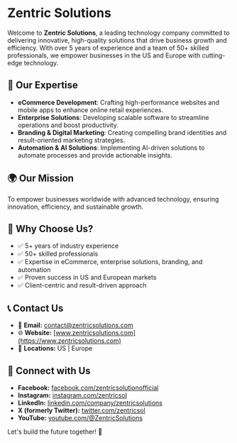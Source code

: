 # Zentric Solutions

Welcome to **Zentric Solutions**, a leading technology company committed to delivering innovative, high-quality solutions that drive business growth and efficiency. With over 5 years of experience and a team of 50+ skilled professionals, we empower businesses in the US and Europe with cutting-edge technology.

## 🚀 Our Expertise

- **eCommerce Development**: Crafting high-performance websites and mobile apps to enhance online retail experiences.
- **Enterprise Solutions**: Developing scalable software to streamline operations and boost productivity.
- **Branding & Digital Marketing**: Creating compelling brand identities and result-oriented marketing strategies.
- **Automation & AI Solutions**: Implementing AI-driven solutions to automate processes and provide actionable insights.

## 🌍 Our Mission

To empower businesses worldwide with advanced technology, ensuring innovation, efficiency, and sustainable growth.

## 🎯 Why Choose Us?

- ✅ 5+ years of industry experience
- ✅ 50+ skilled professionals
- ✅ Expertise in eCommerce, enterprise solutions, branding, and automation
- ✅ Proven success in US and European markets
- ✅ Client-centric and result-driven approach

## 📞 Contact Us

- 📧 **Email:** [contact@zentricsolutions.com](mailto:contact@zentricsolutions.com)
- 🌐 **Website:** [www.zentricsolutions.com](https://www.zentricsolutions.com)
- 📍 **Locations:** US | Europe

## 🤝 Connect with Us

- **Facebook:** [facebook.com/zentricsolutionofficial](https://www.facebook.com/zentricsolutionofficial)
- **Instagram:** [instagram.com/zentricsol](https://www.instagram.com/zentricsol/)
- **LinkedIn:** [linkedin.com/company/zentricsolutions](https://www.linkedin.com/company/zentricsolutions)
- **X (formerly Twitter):** [twitter.com/zentricsol](https://twitter.com/zentricsol)
- **YouTube:** [youtube.com/@ZentricSolutions](https://www.youtube.com/@ZentricSolutions)

Let's build the future together! 🚀
